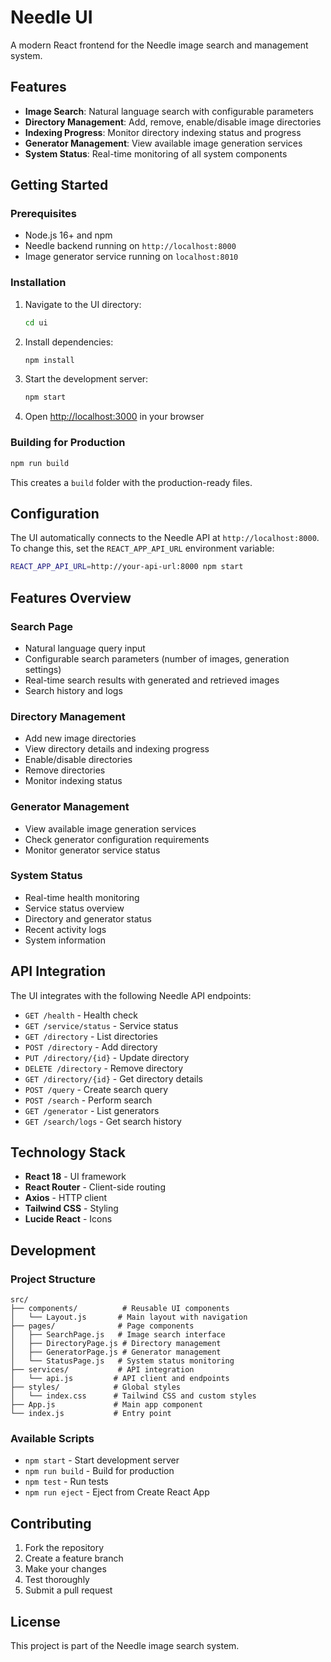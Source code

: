 # Needle UI

A modern React frontend for the Needle image search and management system.

## Features

- **Image Search**: Natural language search with configurable parameters
- **Directory Management**: Add, remove, enable/disable image directories
- **Indexing Progress**: Monitor directory indexing status and progress
- **Generator Management**: View available image generation services
- **System Status**: Real-time monitoring of all system components

## Getting Started

### Prerequisites

- Node.js 16+ and npm
- Needle backend running on `http://localhost:8000`
- Image generator service running on `localhost:8010`

### Installation

1. Navigate to the UI directory:
   ```bash
   cd ui
   ```

2. Install dependencies:
   ```bash
   npm install
   ```

3. Start the development server:
   ```bash
   npm start
   ```

4. Open [http://localhost:3000](http://localhost:3000) in your browser

### Building for Production

```bash
npm run build
```

This creates a `build` folder with the production-ready files.

## Configuration

The UI automatically connects to the Needle API at `http://localhost:8000`. To change this, set the `REACT_APP_API_URL` environment variable:

```bash
REACT_APP_API_URL=http://your-api-url:8000 npm start
```

## Features Overview

### Search Page
- Natural language query input
- Configurable search parameters (number of images, generation settings)
- Real-time search results with generated and retrieved images
- Search history and logs

### Directory Management
- Add new image directories
- View directory details and indexing progress
- Enable/disable directories
- Remove directories
- Monitor indexing status

### Generator Management
- View available image generation services
- Check generator configuration requirements
- Monitor generator service status

### System Status
- Real-time health monitoring
- Service status overview
- Directory and generator status
- Recent activity logs
- System information

## API Integration

The UI integrates with the following Needle API endpoints:

- `GET /health` - Health check
- `GET /service/status` - Service status
- `GET /directory` - List directories
- `POST /directory` - Add directory
- `PUT /directory/{id}` - Update directory
- `DELETE /directory` - Remove directory
- `GET /directory/{id}` - Get directory details
- `POST /query` - Create search query
- `POST /search` - Perform search
- `GET /generator` - List generators
- `GET /search/logs` - Get search history

## Technology Stack

- **React 18** - UI framework
- **React Router** - Client-side routing
- **Axios** - HTTP client
- **Tailwind CSS** - Styling
- **Lucide React** - Icons

## Development

### Project Structure

```
src/
├── components/          # Reusable UI components
│   └── Layout.js       # Main layout with navigation
├── pages/              # Page components
│   ├── SearchPage.js   # Image search interface
│   ├── DirectoryPage.js # Directory management
│   ├── GeneratorPage.js # Generator management
│   └── StatusPage.js   # System status monitoring
├── services/           # API integration
│   └── api.js         # API client and endpoints
├── styles/            # Global styles
│   └── index.css      # Tailwind CSS and custom styles
├── App.js             # Main app component
└── index.js           # Entry point
```

### Available Scripts

- `npm start` - Start development server
- `npm run build` - Build for production
- `npm test` - Run tests
- `npm run eject` - Eject from Create React App

## Contributing

1. Fork the repository
2. Create a feature branch
3. Make your changes
4. Test thoroughly
5. Submit a pull request

## License

This project is part of the Needle image search system.

